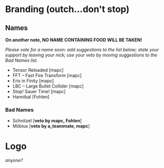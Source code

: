 # Branding (outch…don't stop)

## Names

**On another note, NO NAME CONTAINING FOOD WILL BE TAKEN!**

_Please vote for a name soon: add suggestions to the list below; state your support by leaving your nick; use your veto by moving suggestions to the *Bad Names* list._

* Tensor Reloaded [mapc]
* FFT – Fast Fire Transform [mapc]
* Eris in Finity [mapc]
* LBC – Large Bullet Collider [mapc]
* Stop! Sauer Time! [mapc]
* Hannibal [Fohlen] 

### Bad Names

* Schnitzel [**veto by mapc, Fohlen**]
* Möbius [**veto by a_teammate, mapc**]
# Logo

_anyone?_